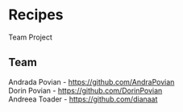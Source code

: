 # Recipes
Team Project 


## Team 
Andrada Povian - https://github.com/AndraPovian
<br>
Dorin Povian - https://github.com/DorinPovian
<br>
Andreea Toader - https://github.com/dianaat
